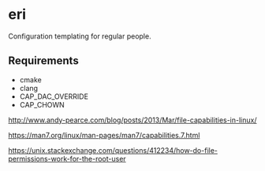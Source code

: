 # eri

Configuration templating for regular people.

## Requirements

- cmake
- clang
- CAP_DAC_OVERRIDE
- CAP_CHOWN

http://www.andy-pearce.com/blog/posts/2013/Mar/file-capabilities-in-linux/

https://man7.org/linux/man-pages/man7/capabilities.7.html

https://unix.stackexchange.com/questions/412234/how-do-file-permissions-work-for-the-root-user
